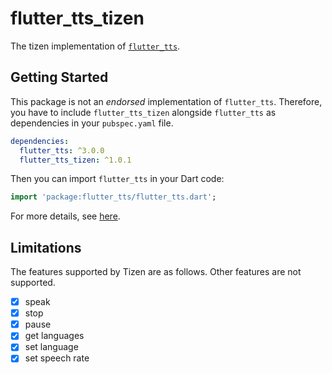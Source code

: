 # flutter_tts_tizen

The tizen implementation of [`flutter_tts`](https://github.com/dlutton/flutter_tts).

## Getting Started

This package is not an _endorsed_ implementation of `flutter_tts`. Therefore, you have to include `flutter_tts_tizen` alongside `flutter_tts` as dependencies in your `pubspec.yaml` file.

```yaml
dependencies:
  flutter_tts: ^3.0.0
  flutter_tts_tizen: ^1.0.1
```

Then you can import `flutter_tts` in your Dart code:

```dart
import 'package:flutter_tts/flutter_tts.dart';
```

For more details, see [here](https://github.com/dlutton/flutter_tts#usage).

## Limitations

The features supported by Tizen are as follows. Other features are not supported.
 - [x] speak
 - [x] stop
 - [x] pause
 - [x] get languages
 - [x] set language
 - [x] set speech rate
